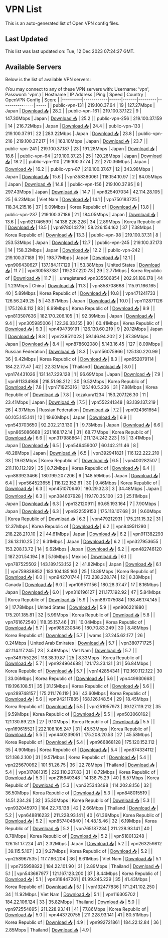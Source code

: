 # VPN List

This is an auto-generated list of Open VPN config files.

## Last Updated

This list was last updated on: Tue, 12 Dec 2023 07:24:27 GMT.

## Available Servers

Below is the list of available VPN servers:

(You may connect to any of these VPN servers with: Username: 'vpn', Password: 'vpn'.)
| Hostname | IP Address | Ping | Speed | Country | OpenVPN Config | Score |
|----------|------------|------|-------|---------|----------------| ----- |
| public-vpn-131 | 219.100.37.64 | 19 | 127.27Mbps | Japan | [Download 📥](./configs/server_0_JP.ovpn) | 28.2 |
| public-vpn-161 | 219.100.37.122 | 9 | 147.30Mbps | Japan | [Download 📥](./configs/server_1_JP.ovpn) | 25.2 |
| public-vpn-256 | 219.100.37.159 | 14 | 216.72Mbps | Japan | [Download 📥](./configs/server_2_JP.ovpn) | 24.4 |
| public-vpn-133 | 219.100.37.91 | 22 | 283.22Mbps | Japan | [Download 📥](./configs/server_3_JP.ovpn) | 23.8 |
| public-vpn-216 | 219.100.37.217 | 14 | 163.10Mbps | Japan | [Download 📥](./configs/server_4_JP.ovpn) | 23.7 |
| public-vpn-241 | 219.100.37.187 | 23 | 191.28Mbps | Japan | [Download 📥](./configs/server_5_JP.ovpn) | 18.6 |
| public-vpn-64 | 219.100.37.23 | 25 | 120.28Mbps | Japan | [Download 📥](./configs/server_6_JP.ovpn) | 18.2 |
| public-vpn-110 | 219.100.37.74 | 22 | 270.36Mbps | Japan | [Download 📥](./configs/server_7_JP.ovpn) | 16.2 |
| public-vpn-87 | 219.100.37.67 | 12 | 343.98Mbps | Japan | [Download 📥](./configs/server_8_JP.ovpn) | 15.6 |
| vpn358380061 | 118.154.10.97 | 2 | 84.05Mbps | Japan | [Download 📥](./configs/server_9_JP.ovpn) | 14.8 |
| public-vpn-156 | 219.100.37.95 | 8 | 297.43Mbps | Japan | [Download 📥](./configs/server_10_JP.ovpn) | 14.7 |
| vpn825407034 | 42.114.28.105 | 25 | 6.23Mbps | Viet Nam | [Download 📥](./configs/server_11_VN.ovpn) | 14.1 |
| vpn750183725 | 118.34.215.16 | 37 | 9.09Mbps | Korea Republic of | [Download 📥](./configs/server_12_KR.ovpn) | 13.8 |
| public-vpn-237 | 219.100.37.186 | 21 | 184.05Mbps | Japan | [Download 📥](./configs/server_13_JP.ovpn) | 13.6 |
| vpn921746599 | 14.138.226.226 | 34 | 2.89Mbps | Korea Republic of | [Download 📥](./configs/server_14_KR.ovpn) | 13.5 |
| vpn978014279 | 58.226.154.162 | 37 | 7.38Mbps | Korea Republic of | [Download 📥](./configs/server_15_KR.ovpn) | 13.3 |
| public-vpn-98 | 219.100.37.31 | 8 | 253.53Mbps | Japan | [Download 📥](./configs/server_16_JP.ovpn) | 12.7 |
| public-vpn-245 | 219.100.37.173 | 14 | 158.32Mbps | Japan | [Download 📥](./configs/server_17_JP.ovpn) | 12.2 |
| public-vpn-242 | 219.100.37.189 | 19 | 198.77Mbps | Japan | [Download 📥](./configs/server_18_JP.ovpn) | 12.1 |
| vpn906430627 | 137.184.117.129 | 1 | 53.38Mbps | United States | [Download 📥](./configs/server_19_US.ovpn) | 11.7 |
| vpn300587381 | 119.207.220.73 | 29 | 2.77Mbps | Korea Republic of | [Download 📥](./configs/server_20_KR.ovpn) | 11.7 |
| _unregistered_vpn335506854 | 202.91.186.178 | 44 | 1.23Mbps | China | [Download 📥](./configs/server_21_CN.ovpn) | 11.3 |
| vpn858708668 | 115.91.166.165 | 40 | 5.89Mbps | Korea Republic of | [Download 📥](./configs/server_22_KR.ovpn) | 10.8 |
| vpn471241733 | 126.56.249.25 | 5 | 43.97Mbps | Japan | [Download 📥](./configs/server_23_JP.ovpn) | 10.0 |
| vpn112871126 | 175.126.8.112 | 83 | 8.99Mbps | Korea Republic of | [Download 📥](./configs/server_24_KR.ovpn) | 9.9 |
| vpn813507636 | 182.170.206.105 | 1 | 92.39Mbps | Japan | [Download 📥](./configs/server_25_JP.ovpn) | 9.4 |
| vpn305985006 | 122.36.33.155 | 80 | 60.41Mbps | Korea Republic of | [Download 📥](./configs/server_26_KR.ovpn) | 9.3 |
| vpn494739191 | 126.130.60.219 | 9 | 20.12Mbps | Japan | [Download 📥](./configs/server_27_JP.ovpn) | 8.8 |
| vpn238511023 | 59.146.94.202 | 2 | 87.39Mbps | Japan | [Download 📥](./configs/server_28_JP.ovpn) | 8.4 |
| vpn878602080 | 5.143.16.45 | 127 | 8.09Mbps | Russian Federation | [Download 📥](./configs/server_29_RU.ovpn) | 8.3 |
| vpn156075966 | 125.130.220.99 | 36 | 9.42Mbps | Korea Republic of | [Download 📥](./configs/server_30_KR.ovpn) | 8.3 |
| vpn652079114 | 184.22.77.47 | 42 | 22.32Mbps | Thailand | [Download 📥](./configs/server_31_TH.ovpn) | 8.0 |
| vpn174431026 | 131.147.229.128 | 1 | 96.69Mbps | Japan | [Download 📥](./configs/server_32_JP.ovpn) | 7.9 |
| vpn911334986 | 218.51.98.212 | 30 | 9.52Mbps | Korea Republic of | [Download 📥](./configs/server_33_KR.ovpn) | 7.8 |
| vpn171925316 | 125.140.5.236 | 31 | 7.88Mbps | Korea Republic of | [Download 📥](./configs/server_34_KR.ovpn) | 7.8 |
| kozakura1234 | 153.207.126.30 | 11 | 23.41Mbps | Japan | [Download 📥](./configs/server_35_JP.ovpn) | 7.5 |
| vpn552241348 | 83.139.137.219 | 26 | 4.37Mbps | Russian Federation | [Download 📥](./configs/server_36_RU.ovpn) | 7.2 |
| vpn924361854 | 60.105.145.141 | 12 | 19.60Mbps | Japan | [Download 📥](./configs/server_37_JP.ovpn) | 6.9 |
| vpn543703650 | 92.202.213.130 | 1 | 9.73Mbps | Japan | [Download 📥](./configs/server_38_JP.ovpn) | 6.6 |
| vpn865086668 | 221.168.172.14 | 31 | 68.77Mbps | Korea Republic of | [Download 📥](./configs/server_39_KR.ovpn) | 6.6 |
| vpn317988864 | 211.124.242.223 | 15 | 13.41Mbps | Japan | [Download 📥](./configs/server_40_JP.ovpn) | 6.5 |
| vpn546459007 | 60.142.211.46 | 8 | 48.28Mbps | Japan | [Download 📥](./configs/server_41_JP.ovpn) | 6.5 |
| vpn392941821 | 116.122.222.210 | 33 | 19.62Mbps | Korea Republic of | [Download 📥](./configs/server_42_KR.ovpn) | 6.5 |
| vpn400282507 | 211.110.112.199 | 35 | 8.72Mbps | Korea Republic of | [Download 📥](./configs/server_43_KR.ovpn) | 6.4 |
| vpn883923466 | 180.199.207.206 | 6 | 148.59Mbps | Japan | [Download 📥](./configs/server_44_JP.ovpn) | 6.4 |
| vpn564523655 | 116.122.152.61 | 30 | 9.46Mbps | Korea Republic of | [Download 📥](./configs/server_45_KR.ovpn) | 6.3 |
| vpn451070640 | 180.29.32.3 | 3 | 34.48Mbps | Japan | [Download 📥](./configs/server_46_JP.ovpn) | 6.3 |
| vpn384607928 | 119.170.35.100 | 23 | 25.11Mbps | Japan | [Download 📥](./configs/server_47_JP.ovpn) | 6.3 |
| vpn132120911 | 60.65.193.164 | 7 | 7.90Mbps | Japan | [Download 📥](./configs/server_48_JP.ovpn) | 6.3 |
| vpn822559153 | 175.113.107.68 | 31 | 9.60Mbps | Korea Republic of | [Download 📥](./configs/server_49_KR.ovpn) | 6.3 |
| vpn479212931 | 175.211.15.32 | 31 | 12.37Mbps | Korea Republic of | [Download 📥](./configs/server_50_KR.ovpn) | 6.2 |
| vpn849511280 | 218.228.210.10 | 2 | 44.61Mbps | Japan | [Download 📥](./configs/server_51_JP.ovpn) | 6.2 |
| vpn911382293 | 36.13.110.25 | 2 | 9.31Mbps | Japan | [Download 📥](./configs/server_52_JP.ovpn) | 6.2 |
| vpn327953655 | 153.208.13.72 | 14 | 9.62Mbps | Japan | [Download 📥](./configs/server_53_JP.ovpn) | 6.2 |
| vpn482746120 | 187.201.54.194 | 8 | 5.16Mbps | Mexico | [Download 📥](./configs/server_54_MX.ovpn) | 6.1 |
| vpn787525502 | 143.189.153.152 | 2 | 41.82Mbps | Japan | [Download 📥](./configs/server_55_JP.ovpn) | 6.1 |
| vpn759838852 | 183.104.185.163 | 25 | 13.89Mbps | Korea Republic of | [Download 📥](./configs/server_56_KR.ovpn) | 6.0 |
| vpn942701744 | 173.238.228.174 | 12 | 8.33Mbps | Canada | [Download 📥](./configs/server_57_CA.ovpn) | 6.0 |
| vpn109511156 | 180.28.37.47 | 17 | 8.16Mbps | Japan | [Download 📥](./configs/server_58_JP.ovpn) | 6.0 |
| vpn316196127 | 211.177.192.92 | 47 | 5.84Mbps | Korea Republic of | [Download 📥](./configs/server_59_KR.ovpn) | 5.9 |
| vpn867075084 | 198.46.174.145 | 9 | 17.78Mbps | United States | [Download 📥](./configs/server_60_US.ovpn) | 5.9 |
| vpn906221880 | 175.201.185.81 | 32 | 5.99Mbps | Korea Republic of | [Download 📥](./configs/server_61_KR.ovpn) | 5.8 |
| vpn761672540 | 118.35.157.46 | 31 | 10.04Mbps | Korea Republic of | [Download 📥](./configs/server_62_KR.ovpn) | 5.7 |
| vpn985230846 | 180.70.83.249 | 30 | 8.48Mbps | Korea Republic of | [Download 📥](./configs/server_63_KR.ovpn) | 5.7 |
| wams | 37.245.62.177 | 26 | 0.24Mbps | United Arab Emirates | [Download 📥](./configs/server_64_AE.ovpn) | 5.7 |
| vpn380771725 | 42.114.117.245 | 23 | 3.48Mbps | Viet Nam | [Download 📥](./configs/server_65_VN.ovpn) | 5.7 |
| vpn349755226 | 118.38.19.87 | 25 | 8.33Mbps | Korea Republic of | [Download 📥](./configs/server_66_KR.ovpn) | 5.7 |
| vpn924964688 | 121.173.23.131 | 31 | 56.84Mbps | Korea Republic of | [Download 📥](./configs/server_67_KR.ovpn) | 5.7 |
| vpn142854341 | 112.160.112.122 | 30 | 33.06Mbps | Korea Republic of | [Download 📥](./configs/server_68_KR.ovpn) | 5.6 |
| vpn449930668 | 119.196.108.51 | 35 | 31.15Mbps | Korea Republic of | [Download 📥](./configs/server_69_KR.ovpn) | 5.6 |
| vpn289748157 | 175.211.176.119 | 36 | 43.60Mbps | Korea Republic of | [Download 📥](./configs/server_70_KR.ovpn) | 5.6 |
| vpn942117885 | 168.126.148.54 | 29 | 18.45Mbps | Korea Republic of | [Download 📥](./configs/server_71_KR.ovpn) | 5.5 |
| vpn251957973 | 39.127.119.212 | 35 | 9.59Mbps | Korea Republic of | [Download 📥](./configs/server_72_KR.ovpn) | 5.5 |
| vpn503060162 | 121.130.89.225 | 27 | 9.10Mbps | Korea Republic of | [Download 📥](./configs/server_73_KR.ovpn) | 5.5 |
| vpn169615521 | 222.108.105.247 | 31 | 45.53Mbps | Korea Republic of | [Download 📥](./configs/server_74_KR.ovpn) | 5.5 |
| vpn440239051 | 175.208.20.53 | 27 | 45.58Mbps | Korea Republic of | [Download 📥](./configs/server_75_KR.ovpn) | 5.4 |
| vpn966868128 | 175.120.152.112 | 35 | 4.90Mbps | Korea Republic of | [Download 📥](./configs/server_76_KR.ovpn) | 5.4 |
| vpn874334112 | 121.186.2.100 | 31 | 9.57Mbps | Korea Republic of | [Download 📥](./configs/server_77_KR.ovpn) | 5.4 |
| vpn225670092 | 101.51.26.75 | 36 | 22.78Mbps | Thailand | [Download 📥](./configs/server_78_TH.ovpn) | 5.4 |
| vpn317861315 | 222.110.207.83 | 31 | 8.72Mbps | Korea Republic of | [Download 📥](./configs/server_79_KR.ovpn) | 5.3 |
| vpn215649348 | 14.138.75.29 | 40 | 8.57Mbps | Korea Republic of | [Download 📥](./configs/server_80_KR.ovpn) | 5.3 |
| vpn325343498 | 114.202.8.156 | 32 | 36.50Mbps | Korea Republic of | [Download 📥](./configs/server_81_KR.ovpn) | 5.3 |
| vpn848015519 | 14.51.234.26 | 32 | 35.30Mbps | Korea Republic of | [Download 📥](./configs/server_82_KR.ovpn) | 5.3 |
| vpn932045970 | 184.22.76.138 | 42 | 2.66Mbps | Thailand | [Download 📥](./configs/server_83_TH.ovpn) | 5.2 |
| vpn648816232 | 211.228.93.141 | 40 | 61.36Mbps | Korea Republic of | [Download 📥](./configs/server_84_KR.ovpn) | 5.2 |
| vpn857404840 | 14.48.15.46 | 32 | 6.19Mbps | Korea Republic of | [Download 📥](./configs/server_85_KR.ovpn) | 5.2 |
| vpn765187234 | 211.228.93.141 | 40 | 8.78Mbps | Korea Republic of | [Download 📥](./configs/server_86_KR.ovpn) | 5.2 |
| vpn518013248 | 126.151.17.224 | 41 | 2.32Mbps | Japan | [Download 📥](./configs/server_87_JP.ovpn) | 5.2 |
| vpn263259812 | 39.115.5.107 | 33 | 9.27Mbps | Korea Republic of | [Download 📥](./configs/server_88_KR.ovpn) | 5.2 |
| vpn258967535 | 117.7.66.204 | 36 | 6.61Mbps | Viet Nam | [Download 📥](./configs/server_89_VN.ovpn) | 5.1 |
| vpn735958822 | 184.22.101.90 | 31 | 2.89Mbps | Thailand | [Download 📥](./configs/server_90_TH.ovpn) | 5.1 |
| vpn543687977 | 121.167.123.200 | 37 | 8.44Mbps | Korea Republic of | [Download 📥](./configs/server_91_KR.ovpn) | 5.1 |
| vpn318447261 | 61.99.245.229 | 35 | 41.43Mbps | Korea Republic of | [Download 📥](./configs/server_92_KR.ovpn) | 5.1 |
| vpn132477836 | 171.241.102.250 | 34 | 11.92Mbps | Viet Nam | [Download 📥](./configs/server_93_VN.ovpn) | 5.1 |
| vpn116305702 | 184.22.106.124 | 33 | 35.82Mbps | Thailand | [Download 📥](./configs/server_94_TH.ovpn) | 5.0 |
| vpn972554895 | 211.228.93.141 | 41 | 77.86Mbps | Korea Republic of | [Download 📥](./configs/server_95_KR.ovpn) | 5.0 |
| vpn443720755 | 211.228.93.141 | 41 | 80.51Mbps | Korea Republic of | [Download 📥](./configs/server_96_KR.ovpn) | 4.9 |
| vpn992721861 | 184.22.12.84 | 36 | 2.85Mbps | Thailand | [Download 📥](./configs/server_97_TH.ovpn) | 4.9 |
